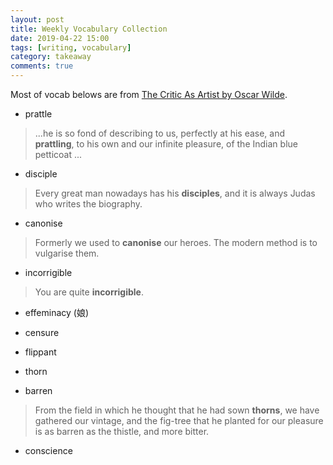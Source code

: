 ```yaml
---
layout: post
title: Weekly Vocabulary Collection
date: 2019-04-22 15:00
tags: [writing, vocabulary]
category: takeaway
comments: true
---
```


Most of vocab belows are from [The Critic As Artist by Oscar Wilde](http://www.wilde-online.info/the-critic-as-artist.html).

* prattle
> ...he is so fond of describing to us, perfectly at his ease, and __prattling__, to his own and our infinite pleasure, of the Indian blue petticoat ...

* disciple
> Every great man nowadays has his __disciples__, and it is always Judas who writes the biography.

* canonise
> Formerly we used to __canonise__ our heroes. The modern method is to vulgarise them.

* incorrigible
> You are quite __incorrigible__. 

* effeminacy 
(娘)

* censure

* flippant

* thorn
* barren
> From the field in which he thought that he had sown __thorns__, we have gathered our vintage, and the fig-tree that he planted for our pleasure is as barren as the thistle, and more bitter.

* conscience
